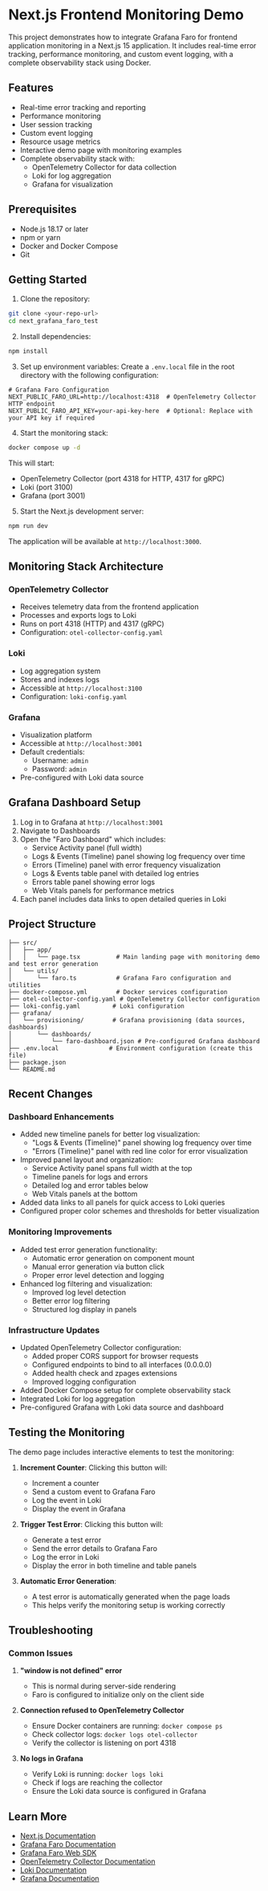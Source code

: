 # Next.js Frontend Monitoring Demo

This project demonstrates how to integrate Grafana Faro for frontend application monitoring in a Next.js 15 application. It includes real-time error tracking, performance monitoring, and custom event logging, with a complete observability stack using Docker.

## Features

- Real-time error tracking and reporting
- Performance monitoring
- User session tracking
- Custom event logging
- Resource usage metrics
- Interactive demo page with monitoring examples
- Complete observability stack with:
  - OpenTelemetry Collector for data collection
  - Loki for log aggregation
  - Grafana for visualization

## Prerequisites

- Node.js 18.17 or later
- npm or yarn
- Docker and Docker Compose
- Git

## Getting Started

1. Clone the repository:

```bash
git clone <your-repo-url>
cd next_grafana_faro_test
```

2. Install dependencies:

```bash
npm install
```

3. Set up environment variables:
   Create a `.env.local` file in the root directory with the following configuration:

```env
# Grafana Faro Configuration
NEXT_PUBLIC_FARO_URL=http://localhost:4318  # OpenTelemetry Collector HTTP endpoint
NEXT_PUBLIC_FARO_API_KEY=your-api-key-here  # Optional: Replace with your API key if required
```

4. Start the monitoring stack:

```bash
docker compose up -d
```

This will start:

- OpenTelemetry Collector (port 4318 for HTTP, 4317 for gRPC)
- Loki (port 3100)
- Grafana (port 3001)

5. Start the Next.js development server:

```bash
npm run dev
```

The application will be available at `http://localhost:3000`.

## Monitoring Stack Architecture

### OpenTelemetry Collector

- Receives telemetry data from the frontend application
- Processes and exports logs to Loki
- Runs on port 4318 (HTTP) and 4317 (gRPC)
- Configuration: `otel-collector-config.yaml`

### Loki

- Log aggregation system
- Stores and indexes logs
- Accessible at `http://localhost:3100`
- Configuration: `loki-config.yaml`

### Grafana

- Visualization platform
- Accessible at `http://localhost:3001`
- Default credentials:
  - Username: `admin`
  - Password: `admin`
- Pre-configured with Loki data source

## Grafana Dashboard Setup

1. Log in to Grafana at `http://localhost:3001`
2. Navigate to Dashboards
3. Open the "Faro Dashboard" which includes:
   - Service Activity panel (full width)
   - Logs & Events (Timeline) panel showing log frequency over time
   - Errors (Timeline) panel with error frequency visualization
   - Logs & Events table panel with detailed log entries
   - Errors table panel showing error logs
   - Web Vitals panels for performance metrics
4. Each panel includes data links to open detailed queries in Loki

## Project Structure

```
├── src/
│   ├── app/
│   │   └── page.tsx          # Main landing page with monitoring demo and test error generation
│   └── utils/
│       └── faro.ts           # Grafana Faro configuration and utilities
├── docker-compose.yml        # Docker services configuration
├── otel-collector-config.yaml # OpenTelemetry Collector configuration
├── loki-config.yaml         # Loki configuration
├── grafana/
│   └── provisioning/        # Grafana provisioning (data sources, dashboards)
│       └── dashboards/
│           └── faro-dashboard.json # Pre-configured Grafana dashboard
├── .env.local              # Environment configuration (create this file)
├── package.json
└── README.md
```

## Recent Changes

### Dashboard Enhancements

- Added new timeline panels for better log visualization:
  - "Logs & Events (Timeline)" panel showing log frequency over time
  - "Errors (Timeline)" panel with red line color for error visualization
- Improved panel layout and organization:
  - Service Activity panel spans full width at the top
  - Timeline panels for logs and errors
  - Detailed log and error tables below
  - Web Vitals panels at the bottom
- Added data links to all panels for quick access to Loki queries
- Configured proper color schemes and thresholds for better visualization

### Monitoring Improvements

- Added test error generation functionality:
  - Automatic error generation on component mount
  - Manual error generation via button click
  - Proper error level detection and logging
- Enhanced log filtering and visualization:
  - Improved log level detection
  - Better error log filtering
  - Structured log display in panels

### Infrastructure Updates

- Updated OpenTelemetry Collector configuration:
  - Added proper CORS support for browser requests
  - Configured endpoints to bind to all interfaces (0.0.0.0)
  - Added health check and zpages extensions
  - Improved logging configuration
- Added Docker Compose setup for complete observability stack
- Integrated Loki for log aggregation
- Pre-configured Grafana with Loki data source and dashboard

## Testing the Monitoring

The demo page includes interactive elements to test the monitoring:

1. **Increment Counter**: Clicking this button will:

   - Increment a counter
   - Send a custom event to Grafana Faro
   - Log the event in Loki
   - Display the event in Grafana

2. **Trigger Test Error**: Clicking this button will:

   - Generate a test error
   - Send the error details to Grafana Faro
   - Log the error in Loki
   - Display the error in both timeline and table panels

3. **Automatic Error Generation**:
   - A test error is automatically generated when the page loads
   - This helps verify the monitoring setup is working correctly

## Troubleshooting

### Common Issues

1. **"window is not defined" error**

   - This is normal during server-side rendering
   - Faro is configured to initialize only on the client side

2. **Connection refused to OpenTelemetry Collector**

   - Ensure Docker containers are running: `docker compose ps`
   - Check collector logs: `docker logs otel-collector`
   - Verify the collector is listening on port 4318

3. **No logs in Grafana**
   - Verify Loki is running: `docker logs loki`
   - Check if logs are reaching the collector
   - Ensure the Loki data source is configured in Grafana

## Learn More

- [Next.js Documentation](https://nextjs.org/docs)
- [Grafana Faro Documentation](https://grafana.com/docs/faro/)
- [Grafana Faro Web SDK](https://grafana.com/docs/faro/latest/web-sdk/)
- [OpenTelemetry Collector Documentation](https://opentelemetry.io/docs/collector/)
- [Loki Documentation](https://grafana.com/docs/loki/latest/)
- [Grafana Documentation](https://grafana.com/docs/)
